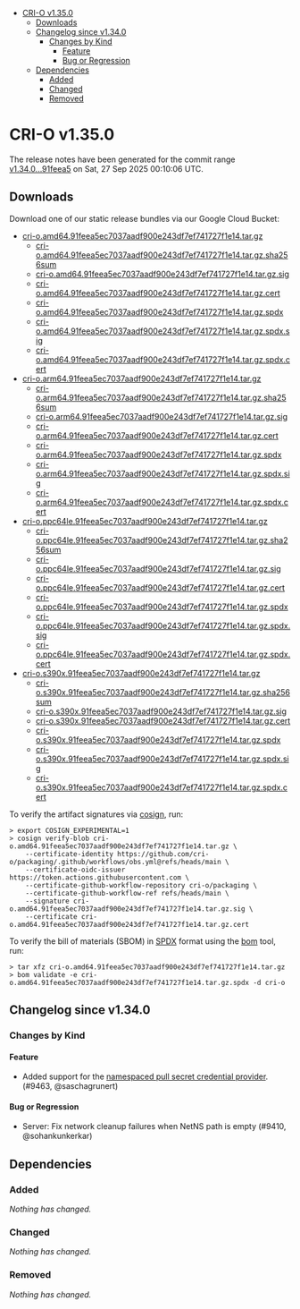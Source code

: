 - [CRI-O v1.35.0](#cri-o-v1350)
  - [Downloads](#downloads)
  - [Changelog since v1.34.0](#changelog-since-v1340)
    - [Changes by Kind](#changes-by-kind)
      - [Feature](#feature)
      - [Bug or Regression](#bug-or-regression)
  - [Dependencies](#dependencies)
    - [Added](#added)
    - [Changed](#changed)
    - [Removed](#removed)

# CRI-O v1.35.0

The release notes have been generated for the commit range
[v1.34.0...91feea5](https://github.com/cri-o/cri-o/compare/v1.34.0...v1.35.0) on Sat, 27 Sep 2025 00:10:06 UTC.

## Downloads

Download one of our static release bundles via our Google Cloud Bucket:

- [cri-o.amd64.91feea5ec7037aadf900e243df7ef741727f1e14.tar.gz](https://storage.googleapis.com/cri-o/artifacts/cri-o.amd64.91feea5ec7037aadf900e243df7ef741727f1e14.tar.gz)
  - [cri-o.amd64.91feea5ec7037aadf900e243df7ef741727f1e14.tar.gz.sha256sum](https://storage.googleapis.com/cri-o/artifacts/cri-o.amd64.91feea5ec7037aadf900e243df7ef741727f1e14.tar.gz.sha256sum)
  - [cri-o.amd64.91feea5ec7037aadf900e243df7ef741727f1e14.tar.gz.sig](https://storage.googleapis.com/cri-o/artifacts/cri-o.amd64.91feea5ec7037aadf900e243df7ef741727f1e14.tar.gz.sig)
  - [cri-o.amd64.91feea5ec7037aadf900e243df7ef741727f1e14.tar.gz.cert](https://storage.googleapis.com/cri-o/artifacts/cri-o.amd64.91feea5ec7037aadf900e243df7ef741727f1e14.tar.gz.cert)
  - [cri-o.amd64.91feea5ec7037aadf900e243df7ef741727f1e14.tar.gz.spdx](https://storage.googleapis.com/cri-o/artifacts/cri-o.amd64.91feea5ec7037aadf900e243df7ef741727f1e14.tar.gz.spdx)
  - [cri-o.amd64.91feea5ec7037aadf900e243df7ef741727f1e14.tar.gz.spdx.sig](https://storage.googleapis.com/cri-o/artifacts/cri-o.amd64.91feea5ec7037aadf900e243df7ef741727f1e14.tar.gz.spdx.sig)
  - [cri-o.amd64.91feea5ec7037aadf900e243df7ef741727f1e14.tar.gz.spdx.cert](https://storage.googleapis.com/cri-o/artifacts/cri-o.amd64.91feea5ec7037aadf900e243df7ef741727f1e14.tar.gz.spdx.cert)
- [cri-o.arm64.91feea5ec7037aadf900e243df7ef741727f1e14.tar.gz](https://storage.googleapis.com/cri-o/artifacts/cri-o.arm64.91feea5ec7037aadf900e243df7ef741727f1e14.tar.gz)
  - [cri-o.arm64.91feea5ec7037aadf900e243df7ef741727f1e14.tar.gz.sha256sum](https://storage.googleapis.com/cri-o/artifacts/cri-o.arm64.91feea5ec7037aadf900e243df7ef741727f1e14.tar.gz.sha256sum)
  - [cri-o.arm64.91feea5ec7037aadf900e243df7ef741727f1e14.tar.gz.sig](https://storage.googleapis.com/cri-o/artifacts/cri-o.arm64.91feea5ec7037aadf900e243df7ef741727f1e14.tar.gz.sig)
  - [cri-o.arm64.91feea5ec7037aadf900e243df7ef741727f1e14.tar.gz.cert](https://storage.googleapis.com/cri-o/artifacts/cri-o.arm64.91feea5ec7037aadf900e243df7ef741727f1e14.tar.gz.cert)
  - [cri-o.arm64.91feea5ec7037aadf900e243df7ef741727f1e14.tar.gz.spdx](https://storage.googleapis.com/cri-o/artifacts/cri-o.arm64.91feea5ec7037aadf900e243df7ef741727f1e14.tar.gz.spdx)
  - [cri-o.arm64.91feea5ec7037aadf900e243df7ef741727f1e14.tar.gz.spdx.sig](https://storage.googleapis.com/cri-o/artifacts/cri-o.arm64.91feea5ec7037aadf900e243df7ef741727f1e14.tar.gz.spdx.sig)
  - [cri-o.arm64.91feea5ec7037aadf900e243df7ef741727f1e14.tar.gz.spdx.cert](https://storage.googleapis.com/cri-o/artifacts/cri-o.arm64.91feea5ec7037aadf900e243df7ef741727f1e14.tar.gz.spdx.cert)
- [cri-o.ppc64le.91feea5ec7037aadf900e243df7ef741727f1e14.tar.gz](https://storage.googleapis.com/cri-o/artifacts/cri-o.ppc64le.91feea5ec7037aadf900e243df7ef741727f1e14.tar.gz)
  - [cri-o.ppc64le.91feea5ec7037aadf900e243df7ef741727f1e14.tar.gz.sha256sum](https://storage.googleapis.com/cri-o/artifacts/cri-o.ppc64le.91feea5ec7037aadf900e243df7ef741727f1e14.tar.gz.sha256sum)
  - [cri-o.ppc64le.91feea5ec7037aadf900e243df7ef741727f1e14.tar.gz.sig](https://storage.googleapis.com/cri-o/artifacts/cri-o.ppc64le.91feea5ec7037aadf900e243df7ef741727f1e14.tar.gz.sig)
  - [cri-o.ppc64le.91feea5ec7037aadf900e243df7ef741727f1e14.tar.gz.cert](https://storage.googleapis.com/cri-o/artifacts/cri-o.ppc64le.91feea5ec7037aadf900e243df7ef741727f1e14.tar.gz.cert)
  - [cri-o.ppc64le.91feea5ec7037aadf900e243df7ef741727f1e14.tar.gz.spdx](https://storage.googleapis.com/cri-o/artifacts/cri-o.ppc64le.91feea5ec7037aadf900e243df7ef741727f1e14.tar.gz.spdx)
  - [cri-o.ppc64le.91feea5ec7037aadf900e243df7ef741727f1e14.tar.gz.spdx.sig](https://storage.googleapis.com/cri-o/artifacts/cri-o.ppc64le.91feea5ec7037aadf900e243df7ef741727f1e14.tar.gz.spdx.sig)
  - [cri-o.ppc64le.91feea5ec7037aadf900e243df7ef741727f1e14.tar.gz.spdx.cert](https://storage.googleapis.com/cri-o/artifacts/cri-o.ppc64le.91feea5ec7037aadf900e243df7ef741727f1e14.tar.gz.spdx.cert)
- [cri-o.s390x.91feea5ec7037aadf900e243df7ef741727f1e14.tar.gz](https://storage.googleapis.com/cri-o/artifacts/cri-o.s390x.91feea5ec7037aadf900e243df7ef741727f1e14.tar.gz)
  - [cri-o.s390x.91feea5ec7037aadf900e243df7ef741727f1e14.tar.gz.sha256sum](https://storage.googleapis.com/cri-o/artifacts/cri-o.s390x.91feea5ec7037aadf900e243df7ef741727f1e14.tar.gz.sha256sum)
  - [cri-o.s390x.91feea5ec7037aadf900e243df7ef741727f1e14.tar.gz.sig](https://storage.googleapis.com/cri-o/artifacts/cri-o.s390x.91feea5ec7037aadf900e243df7ef741727f1e14.tar.gz.sig)
  - [cri-o.s390x.91feea5ec7037aadf900e243df7ef741727f1e14.tar.gz.cert](https://storage.googleapis.com/cri-o/artifacts/cri-o.s390x.91feea5ec7037aadf900e243df7ef741727f1e14.tar.gz.cert)
  - [cri-o.s390x.91feea5ec7037aadf900e243df7ef741727f1e14.tar.gz.spdx](https://storage.googleapis.com/cri-o/artifacts/cri-o.s390x.91feea5ec7037aadf900e243df7ef741727f1e14.tar.gz.spdx)
  - [cri-o.s390x.91feea5ec7037aadf900e243df7ef741727f1e14.tar.gz.spdx.sig](https://storage.googleapis.com/cri-o/artifacts/cri-o.s390x.91feea5ec7037aadf900e243df7ef741727f1e14.tar.gz.spdx.sig)
  - [cri-o.s390x.91feea5ec7037aadf900e243df7ef741727f1e14.tar.gz.spdx.cert](https://storage.googleapis.com/cri-o/artifacts/cri-o.s390x.91feea5ec7037aadf900e243df7ef741727f1e14.tar.gz.spdx.cert)

To verify the artifact signatures via [cosign](https://github.com/sigstore/cosign), run:

```console
> export COSIGN_EXPERIMENTAL=1
> cosign verify-blob cri-o.amd64.91feea5ec7037aadf900e243df7ef741727f1e14.tar.gz \
    --certificate-identity https://github.com/cri-o/packaging/.github/workflows/obs.yml@refs/heads/main \
    --certificate-oidc-issuer https://token.actions.githubusercontent.com \
    --certificate-github-workflow-repository cri-o/packaging \
    --certificate-github-workflow-ref refs/heads/main \
    --signature cri-o.amd64.91feea5ec7037aadf900e243df7ef741727f1e14.tar.gz.sig \
    --certificate cri-o.amd64.91feea5ec7037aadf900e243df7ef741727f1e14.tar.gz.cert
```

To verify the bill of materials (SBOM) in [SPDX](https://spdx.org) format using the [bom](https://sigs.k8s.io/bom) tool, run:

```console
> tar xfz cri-o.amd64.91feea5ec7037aadf900e243df7ef741727f1e14.tar.gz
> bom validate -e cri-o.amd64.91feea5ec7037aadf900e243df7ef741727f1e14.tar.gz.spdx -d cri-o
```

## Changelog since v1.34.0

### Changes by Kind

#### Feature
 - Added support for the [namespaced pull secret credential provider](https://github.com/cri-o/credential-provider). (#9463, @saschagrunert)

#### Bug or Regression
 - Server: Fix network cleanup failures when NetNS path is empty (#9410, @sohankunkerkar)

## Dependencies

### Added
_Nothing has changed._

### Changed
_Nothing has changed._

### Removed
_Nothing has changed._

